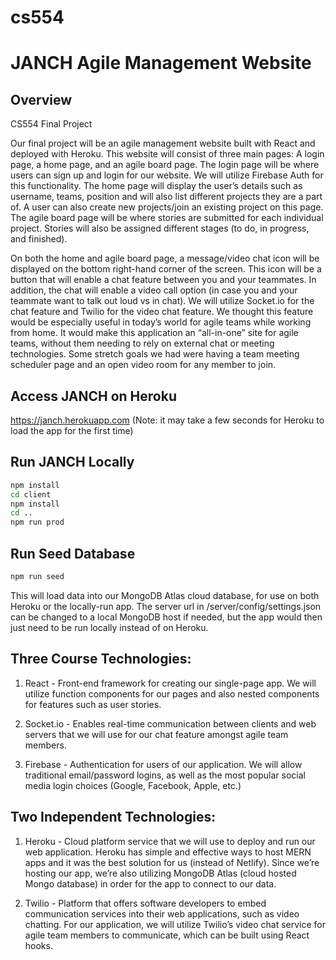 # cs554

# JANCH Agile Management Website

## Overview

CS554 Final Project

Our final project will be an agile management website built with React and deployed with Heroku. This website will consist of three main pages: A login page, a home page, and an agile board page. The login page will be where users can sign up and login for our website. We will utilize Firebase Auth for this functionality. The home page will display the user’s details such as username, teams, position and will also list different projects they are a part of. A user can also create new projects/join an existing project on this page. The agile board page will be where stories are submitted for each individual project. Stories will also be assigned different stages (to do, in progress, and finished).

On both the home and agile board page, a message/video chat icon will be displayed on the bottom right-hand corner of the screen. This icon will be a button that will enable a chat feature between you and your teammates. In addition, the chat will enable a video call option (in case you and your teammate want to talk out loud vs in chat). We will utilize Socket.io for the chat feature and Twilio for the video chat feature. We thought this feature would be especially useful in today’s world for agile teams while working from home. It would make this application an “all-in-one” site for agile teams, without them needing to rely on external chat or meeting technologies. Some stretch goals we had were having a team meeting scheduler page and an open video room for any member to join.

## Access JANCH on Heroku

https://janch.herokuapp.com (Note: it may take a few seconds for Heroku to load the app for the first time)

## Run JANCH Locally

```bash
npm install
cd client
npm install
cd ..
npm run prod
```

## Run Seed Database

```bash
npm run seed
```

This will load data into our MongoDB Atlas cloud database, for use on both Heroku or the locally-run app. The server url in 
/server/config/settings.json can be changed to a local MongoDB host if needed, but the app would then just need to be run locally 
instead of on Heroku.

## Three Course Technologies:

1. React - Front-end framework for creating our single-page app. We will utilize function components for our pages and also nested components for features such as user stories.

2. Socket.io - Enables real-time communication between clients and web servers that we will use for our chat feature amongst agile team members.

3. Firebase - Authentication for users of our application. We will allow traditional email/password logins, as well as the most popular social media login choices (Google, Facebook, Apple, etc.)

## Two Independent Technologies:

1. Heroku - Cloud platform service that we will use to deploy and run our web application. Heroku has simple and effective ways to host MERN apps and it was the best solution for us (instead of Netlify). Since we’re hosting our app, we’re also utilizing MongoDB Atlas (cloud hosted Mongo database) in order for the app to connect to our data.

2. Twilio - Platform that offers software developers to embed communication services into their web applications, such as video chatting. For our application, we will utilize Twilio’s video chat service for agile team members to communicate, which can be built using React hooks.
